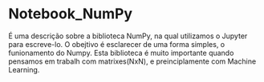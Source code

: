 # Notebook_NumPy
É uma descrição sobre a biblioteca NumPy, na qual utilizamos o Jupyter para escreve-lo. O obejtivo é esclarecer de uma forma simples, o funionamento do Numpy. Esta biblioteca é muito importante quando pensamos em  trabalh com matrixes(NxN), e preinciplamente com  Machine Learning.
